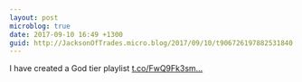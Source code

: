 ```yaml
---
layout: post
microblog: true
date: 2017-09-10 16:49 +1300
guid: http://JacksonOfTrades.micro.blog/2017/09/10/t906726197882531840.html
---
```

I have created a God tier playlist [t.co/FwQ9Fk3sm...](https://t.co/FwQ9Fk3smu)
